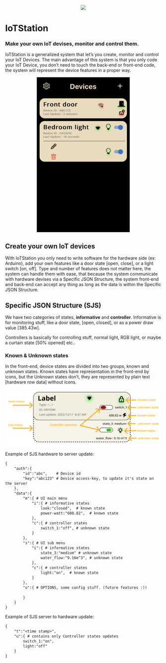<p align="center">
  <a href="https://skillicons.dev">
    <img src="https://skillicons.dev/icons?i=arduino,redis,nextjs,react,py,cpp,ts,js" />
  </a>
</p>

# IoTStation
### Make your own IoT devises, monitor and control them.
IoTStation is a generalized system that let’s you create, monitor and control your IoT Devices. The main advantage of this system is that you only code your IoT Device, you don’t need to touch the back-end or front-end code, the system will represent the device features in a proper way.

<p align="center">
 <img src="images/homepage.PNG" width="300px" height="500px">
 </p>

## Create your own IoT devices
With IoTStation you only need to write software for the hardware side (ex: Arduino), add your own features like a door state [open, close], or a light switch [on, off]. Type and number of features does not matter here, the system can handle them with ease, that because the system communicate with hardware devises via a Specific JSON Structure, the system front-end and back-end can accept any thing as long as the data is within the Specific JSON Structure.

## Specific JSON Structure (SJS)
We have two categories of states, **informative** and **controller**. Informative is for monitoring stuff, like a door state, [open, closed], or as a power draw value [385.43w].

Controllers is basically for controlling stuff, normal light, RGB light, or maybe a curtain state [50% opened] etc..

### Known & Unknown states
In the front-end, device states are divided into two groups, known and unknown states. Known states have representation in the front-end by icons, but the Unknown states don’t, they are represented by plain text [hardware row data] without icons.

![Screenshot](images/kukstates.png)

Example of SJS hardware to server update:
```
{
	"auth":{
		"id":"abc",    # Device id
		"key":"abc123" # Device access-key, to update it's state on the server
	},
	"data":{
		"m":{ # UI main menu
			"i":{ # informative states
				look:"closed",  # known state								
				power-watt:"600.82",  # known state
			},
			"c":{ # controller states
				switch_1:"off", # unknown state
			}
		},
		"s":{ # UI sub menu
			"i":{ # informative states
				state_3:"medium" # unknown state
				water_flow:"9.16m^3", # unknown state
			},
			"c":{ # controller states
				light:"on",  # known state
			}
		},
		"o":{ # OPTIONS, some config stuff. (future features :))

		}
	}
}
```

Example of SJS server to hardware update:
```
{
	"t":"<time stamp>",
	"u":{ # contains only Controller states updates
		switch_1:"on",
		light:"off"
	}	
}
```
